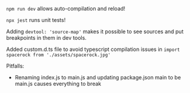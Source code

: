 `npm run dev` allows auto-compilation and reload!

`npx jest` runs unit tests!

Adding `devtool: 'source-map'` makes it possible to see sources and put breakpoints in them in dev tools.

Added custom.d.ts file to avoid typescript compilation issues in `import spacerock from './assets/spacerock.jpg'`

Pitfalls:
- Renaming index.js to main.js and updating package.json main to be main.js causes everything to break
